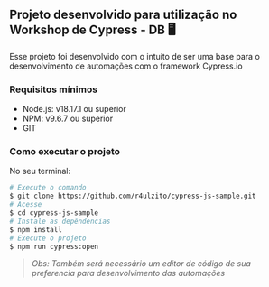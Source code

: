 ## Projeto desenvolvido para utilização no Workshop de Cypress - DB 🖥️

Esse projeto foi desenvolvido com o intuíto de ser uma base para o desenvolvimento de automações com o framework Cypress.io

### Requisitos mínimos

-   Node.js: v18.17.1 ou superior
-   NPM: v9.6.7 ou superior
-   GIT

### Como executar o projeto

No seu terminal:

```bash
# Execute o comando
$ git clone https://github.com/r4ulzito/cypress-js-sample.git
# Acesse
$ cd cypress-js-sample
# Instale as depêndencias
$ npm install
# Execute o projeto
$ npm run cypress:open
```

> _Obs: Também será necessário um editor de código de sua preferencia para desenvolvimento das automações_
